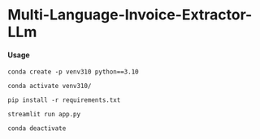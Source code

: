 # Multi-Language-Invoice-Extractor-LLm

#### Usage

```
conda create -p venv310 python==3.10
```


```
conda activate venv310/
```

```
pip install -r requirements.txt
```

```
streamlit run app.py
```





```
conda deactivate
```